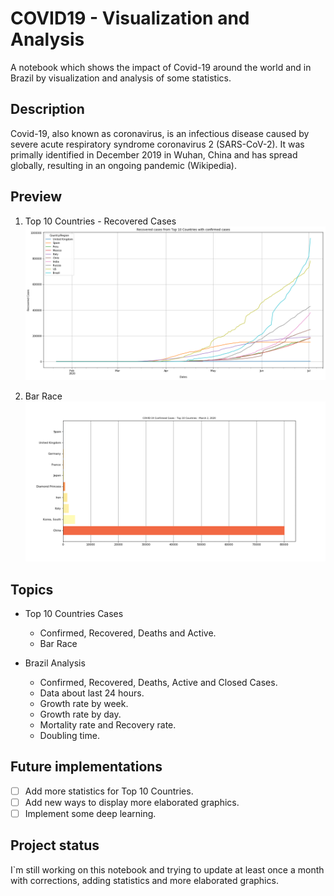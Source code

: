 # COVID19 - Visualization and Analysis
A notebook which shows the impact of Covid-19 around the world and in Brazil by visualization and analysis of some statistics.

## Description

Covid-19, also known as coronavirus, is an infectious disease caused by severe acute respiratory syndrome coronavirus 2 (SARS-CoV-2). It was primally identified in December 2019 in Wuhan, China and has spread globally, resulting in an ongoing pandemic (Wikipedia).

## Preview

1. Top 10 Countries - Recovered Cases
![alt text](https://github.com/ErikSugawara/covid19-visualization-analysis/blob/master/images/top10.png)

2. Bar Race
![alt text](https://github.com/ErikSugawara/covid19-visualization-analysis/blob/master/images/bar_race_preview.gif)

## Topics

* Top 10 Countries Cases
  * Confirmed, Recovered, Deaths and Active.
  * Bar Race
  
* Brazil Analysis
  * Confirmed, Recovered, Deaths, Active and Closed Cases.
  * Data about last 24 hours.
  * Growth rate by week.
  * Growth rate by day.
  * Mortality rate and Recovery rate.
  * Doubling time.
 
 ## Future implementations
 - [ ] Add more statistics for Top 10 Countries.
 - [ ] Add new ways to display more elaborated graphics.
 - [ ] Implement some deep learning.
 
 ## Project status
 
 I`m still working on this notebook and trying to update at least once a month with corrections, adding statistics and more elaborated graphics.
